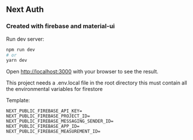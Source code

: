 ## Next Auth
### Created with firebase and material-ui
Run dev server:

```bash
npm run dev
# or
yarn dev
```

Open [http://localhost:3000](http://localhost:3000) with your browser to see the result.

This project needs a .env.local file in the root directory
this must contain all the environmental variables for firestore

Template: 
```
NEXT_PUBLIC_FIREBASE_API_KEY=
NEXT_PUBLIC_FIREBASE_PROJECT_ID=
NEXT_PUBLIC_FIREBASE_MESSAGING_SENDER_ID=
NEXT_PUBLIC_FIREBASE_APP_ID=
NEXT_PUBLIC_FIREBASE_MEASUREMENT_ID=
```
